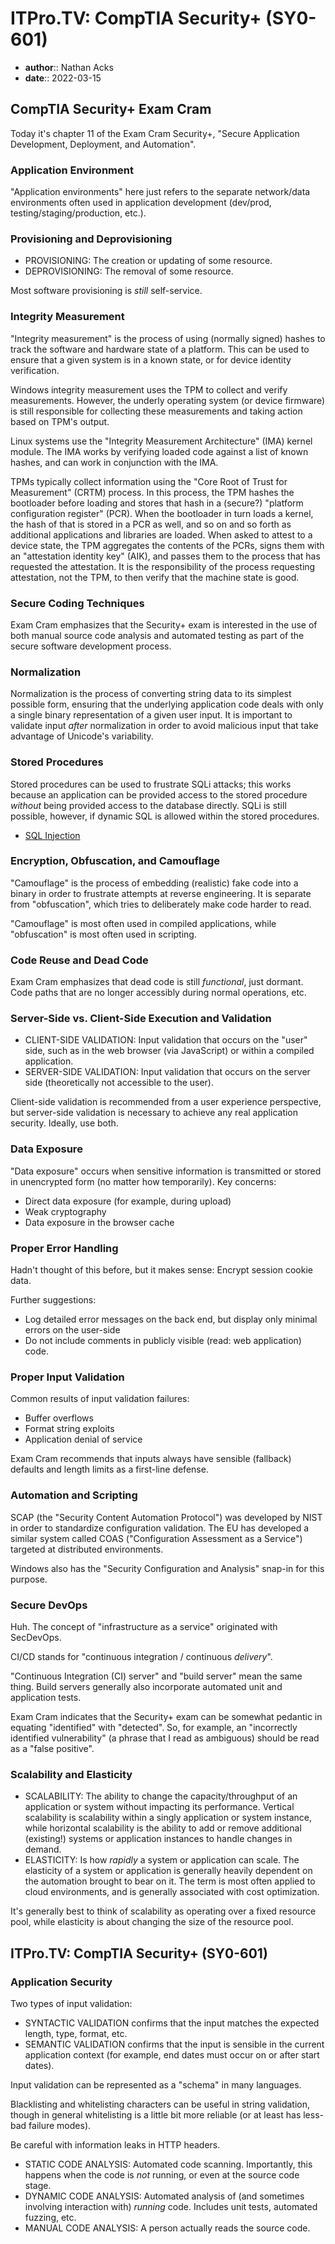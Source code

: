 # ITPro.TV: CompTIA Security+ (SY0-601)

* **author**:: Nathan Acks  
* **date**:: 2022-03-15

## CompTIA Security+ Exam Cram

Today it's chapter 11 of the Exam Cram Security+, "Secure Application Development, Deployment, and Automation".

### Application Environment

"Application environments" here just refers to the separate network/data environments often used in application development (dev/prod, testing/staging/production, etc.).

### Provisioning and Deprovisioning

* PROVISIONING: The creation or updating of some resource.
* DEPROVISIONING: The removal of some resource.

Most software provisioning is *still* self-service.

### Integrity Measurement

"Integrity measurement" is the process of using (normally signed) hashes to track the software and hardware state of a platform. This can be used to ensure that a given system is in a known state, or for device identity verification.

Windows integrity measurement uses the TPM to collect and verify measurements. However, the underly operating system (or device firmware) is still responsible for collecting these measurements and taking action based on TPM's output.

Linux systems use the "Integrity Measurement Architecture" (IMA) kernel module. The IMA works by verifying loaded code against a list of known hashes, and can work in conjunction with the IMA.

TPMs typically collect information using the "Core Root of Trust for Measurement" (CRTM) process. In this process, the TPM hashes the bootloader before loading and stores that hash in a (secure?) "platform configuration register" (PCR). When the bootloader in turn loads a kernel, the hash of that is stored in a PCR as well, and so on and so forth as additional applications and libraries are loaded. When asked to attest to a device state, the TPM aggregates the contents of the PCRs, signs them with an "attestation identity key" (AIK), and passes them to the process that has requested the attestation. It is the responsibility of the process requesting attestation, not the TPM, to then verify that the machine state is good.

### Secure Coding Techniques

Exam Cram emphasizes that the Security+ exam is interested in the use of both manual source code analysis and automated testing as part of the secure software development process.

### Normalization

Normalization is the process of converting string data to its simplest possible form, ensuring that the underlying application code deals with only a single binary representation of a given user input. It is important to validate input *after* normalization in order to avoid malicious input that take advantage of Unicode's variability.

### Stored Procedures

Stored procedures can be used to frustrate SQLi attacks; this works because an application can be provided access to the stored procedure *without* being provided access to the database directly. SQLi is still possible, however, if dynamic SQL is allowed within the stored procedures.

* [SQL Injection](../notes/sql-injection.md)

### Encryption, Obfuscation, and Camouflage

"Camouflage" is the process of embedding (realistic) fake code into a binary in order to frustrate attempts at reverse engineering. It is separate from "obfuscation", which tries to deliberately make code harder to read.

"Camouflage" is most often used in compiled applications, while "obfuscation" is most often used in scripting.

### Code Reuse and Dead Code

Exam Cram emphasizes that dead code is still *functional*, just dormant. Code paths that are no longer accessibly during normal operations, etc.

### Server-Side vs. Client-Side Execution and Validation

* CLIENT-SIDE VALIDATION: Input validation that occurs on the "user" side, such as in the web browser (via JavaScript) or within a compiled application.
* SERVER-SIDE VALIDATION: Input validation that occurs on the server side (theoretically not accessible to the user).

Client-side validation is recommended from a user experience perspective, but server-side validation is necessary to achieve any real application security. Ideally, use both.

### Data Exposure

"Data exposure" occurs when sensitive information is transmitted or stored in unencrypted form (no matter how temporarily). Key concerns:

* Direct data exposure (for example, during upload)
* Weak cryptography
* Data exposure in the browser cache

### Proper Error Handling

Hadn't thought of this before, but it makes sense: Encrypt session cookie data.

Further suggestions:

* Log detailed error messages on the back end, but display only minimal errors on the user-side
* Do not include comments in publicly visible (read: web application) code.

### Proper Input Validation

Common results of input validation failures:

* Buffer overflows
* Format string exploits
* Application denial of service

Exam Cram recommends that inputs always have sensible (fallback) defaults and length limits as a first-line defense.

### Automation and Scripting

SCAP (the "Security Content Automation Protocol") was developed by NIST in order to standardize configuration validation. The EU has developed a similar system called COAS ("Configuration Assessment as a Service") targeted at distributed environments.

Windows also has the "Security Configuration and Analysis" snap-in for this purpose.

### Secure DevOps

Huh. The concept of "infrastructure as a service" originated with SecDevOps.

CI/CD stands for "continuous integration / continuous *delivery*".

"Continuous Integration (CI) server" and "build server" mean the same thing. Build servers generally also incorporate automated unit and application tests.

Exam Cram indicates that the Security+ exam can be somewhat pedantic in equating "identified" with "detected". So, for example, an "incorrectly identified vulnerability" (a phrase that I read as ambiguous) should be read as a "false positive".

### Scalability and Elasticity

* SCALABILITY: The ability to change the capacity/throughput of an application or system without impacting its performance. Vertical scalability is scalability within a singly application or system instance, while horizontal scalability is the ability to add or remove additional (existing!) systems or application instances to handle changes in demand.
* ELASTICITY: Is how *rapidly* a system or application can scale. The elasticity of a system or application is generally heavily dependent on the automation brought to bear on it. The term is most often applied to cloud environments, and is generally associated with cost optimization.

It's generally best to think of scalability as operating over a fixed resource pool, while elasticity is about changing the size of the resource pool.

## ITPro.TV: CompTIA Security+ (SY0-601)

### Application Security

Two types of input validation:

* SYNTACTIC VALIDATION confirms that the input matches the expected length, type, format, etc.
* SEMANTIC VALIDATION confirms that the input is sensible in the current application context (for example, end dates must occur on or after start dates).

Input validation can be represented as a "schema" in many languages.

Blacklisting and whitelisting characters can be useful in string validation, though in general whitelisting is a little bit more reliable (or at least has less-bad failure modes).

Be careful with information leaks in HTTP headers.

* STATIC CODE ANALYSIS: Automated code scanning. Importantly, this happens when the code is *not* running, or even at the source code stage.
* DYNAMIC CODE ANALYSIS: Automated analysis of (and sometimes involving interaction with) *running* code. Includes unit tests, automated fuzzing, etc.
* MANUAL CODE ANALYSIS: A person actually reads the source code.
